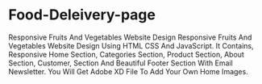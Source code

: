 # Food-Deleivery-page
Responsive Fruits And Vegetables Website Design
Responsive Fruits And Vegetables Website Design Using HTML CSS And JavaScript. It Contains, Responsive Home Section, Categories Section, Product Section, About Section, Customer, Section And Beautiful Footer Section With Email Newsletter. You Will Get Adobe XD File To Add  Your Own Home Images.
